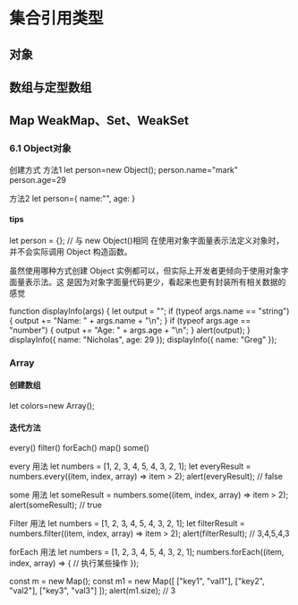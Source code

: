 # 集合引用类型

## 对象 


## 数组与定型数组


## Map WeakMap、Set、WeakSet


### 6.1 Object对象
创建方式
方法1
let person=new Object();
person.name="mark"
person.age=29

方法2
let person={
    name:"",
    age:
}

#### tips
let person = {}; // 与 new Object()相同
在使用对象字面量表示法定义对象时，并不会实际调用 Object 构造函数。

虽然使用哪种方式创建 Object 实例都可以，但实际上开发者更倾向于使用对象字面量表示法。这
是因为对象字面量代码更少，看起来也更有封装所有相关数据的感觉

function displayInfo(args) {
 let output = "";
 if (typeof args.name == "string"){
 output += "Name: " + args.name + "\n";
 }
 if (typeof args.age == "number") {
 output += "Age: " + args.age + "\n";
 }
 alert(output);
}
displayInfo({
 name: "Nicholas",
 age: 29
});
displayInfo({
 name: "Greg"
}); 


### Array
#### 创建数组
let colors=new Array();


#### 迭代方法
every() 
filter()
forEach()
map()
some()

every 用法
let numbers = [1, 2, 3, 4, 5, 4, 3, 2, 1];
let everyResult = numbers.every((item, index, array) => item > 2);
alert(everyResult); // false

some 用法
let someResult = numbers.some((item, index, array) => item > 2);
alert(someResult); // true 

Filter 用法
let numbers = [1, 2, 3, 4, 5, 4, 3, 2, 1];
let filterResult = numbers.filter((item, index, array) => item > 2);
alert(filterResult); // 3,4,5,4,3 

forEach 用法
let numbers = [1, 2, 3, 4, 5, 4, 3, 2, 1];
numbers.forEach((item, index, array) => {
 // 执行某些操作
}); 



const m = new Map();
const m1 = new Map([
 ["key1", "val1"],
 ["key2", "val2"],
 ["key3", "val3"]
]);
alert(m1.size); // 3